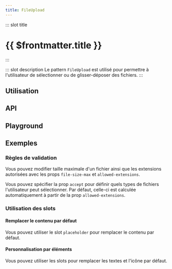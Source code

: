 ```yaml
---
title: FileUpload
---
```


::: slot title
# {{ $frontmatter.title }}
:::

::: slot description
Le pattern `FileUpload` est utilisé pour permettre à l'utilisateur de sélectionner ou de glisser-déposer des fichiers.
:::

## Utilisation

<DocExample
  eager
  file="composants/file-upload/examples/file-upload"
/>

## API

<DocApi
  :value="['FileUpload']"
  :api="{
    FileUpload: {
      props: [
        {
          name: 'multiple',
          type: 'boolean',
          default: 'false',
          description: 'Permet de sélectionner plusieurs fichiers.'
        },
        {
          name: 'value',
          type: 'File | File[]',
          default: '[]',
          description: 'Le ou les fichiers sélectionnés.'
        },
        {
          name: 'no-ripple',
          type: 'boolean',
          default: 'false',
          description: 'Désactive l\'ondulation.'
        },
        {
          name: 'disabled',
          type: 'boolean',
          default: 'false',
          description: 'Désactive le composant.'
        },
        {
          name: 'file-size-max',
          type: 'number',
          default: '10485760',
          description: 'Taille maximale d\'un fichier en octets (par défaut 10 MB).'
        },
        {
          name: 'file-size-units',
          type: 'string[]',
          default: '[\'o\', \'Ko\', \'Mo\', \'Go\', \'To\']',
          description: 'Les unités de taille utilisées pour la traduction.'
        },
        {
          name: 'allowed-extensions',
          type: 'string[]',
          default: '[\'pdf\', \'jpg\', \'jpeg\', \'png\']',
          description: 'Les extensions autorisées.'
        },
        {
          name: 'accept',
          type: 'string',
          default: 'undefined',
          description: 'L\'attribut natif `accept`. Par défaut, la valeur sera calculée à partir des extensions autorisées.'
        },
        {
          name: 'max-width',
          type: 'number | string',
          default: 'undefined',
          description: 'La largeur maximale du composant.'
        },
        {
          name: 'min-width',
          type: 'number | string',
          default: 'undefined',
          description: 'La largeur minimale du composant.'
        },
        {
          name: 'width',
          type: 'number | string',
          default: 'undefined',
          description: 'La largeur du composant.'
        }
      ],
      slots: [
        {
          name: 'placeholder',
          description: 'Slot pour remplacer le contenu par défaut.'
        },
        {
          name: 'icon',
          description: 'Slot pour remplacer l\'icône par défaut.'
        },
        {
          name: 'action-text',
          description: 'Slot pour remplacer le texte d\'action.'
        },
        {
          name: 'or',
          description: 'Slot pour remplacer le texte `Ou`.'
        },
        {
          name: 'button-text',
          description: 'Slot pour remplacer le label du bouton d\'action.'
        },
        {
          name: 'info-text',
          description: 'Slot pour remplacer les informations sur le fichier à sélectionner.'
        }
      ],
      events: [
        {
          name: 'change',
          description: 'Événement émis lorsque la valeur du composant change.',
          value: 'File | File[]'
        },
        {
          name: 'error',
          description: 'Événement émis lorsque lorsqu\'il y a une erreur de validation.',
          value: '{\n	file: File,\n	code: ErrorCodes\n}'
        }
      ]
    }
  }"
/>

## Playground

<DocExample
  file="composants/file-upload/examples/file-upload-playground"
  hide-code-block
/>

## Exemples

### Règles de validation

Vous pouvez modifier taille maximale d'un fichier ainsi que les extensions autorisées avec les props `file-size-max` et `allowed-extensions`.

<DocInfo>

Vous pouvez spécifier la prop `accept` pour définir quels types de fichiers l'utilisateur peut sélectionner. Par défaut, celle-ci est calculée automatiquement à partir de la prop `allowed-extensions`.

</DocInfo>

<DocExample file="composants/file-upload/examples/file-upload-rules" />

### Utilisation des slots

#### Remplacer le contenu par défaut

Vous pouvez utiliser le slot `placeholder` pour remplacer le contenu par défaut.

<DocExample file="composants/file-upload/examples/file-upload-slot-placeholder" />

#### Personnalisation par éléments

Vous pouvez utiliser les slots pour remplacer les textes et l'icône par défaut.

<DocExample file="composants/file-upload/examples/file-upload-slots" />
